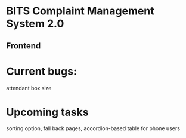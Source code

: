 # BITS Complaint Management System 2.0

## Frontend
# Current bugs: 
attendant box size

# Upcoming tasks
sorting option, fall back pages, accordion-based table for phone users
